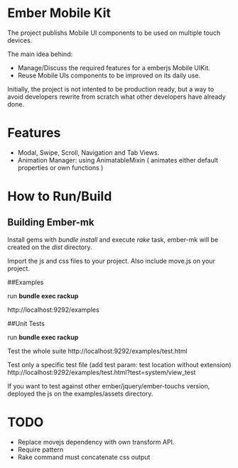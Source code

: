 # Ember Mobile Kit

The project publishs Mobile UI components to be used on multiple touch devices.

The main idea behind: 

- Manage/Discuss the required features for a emberjs Mobile UIKit.
- Reuse Mobile UIs components to be improved on its daily use.

Initially, the project is not intented to be production ready, but a
way to avoid developers rewrite from scratch what other developers have already done.

# Features

  - Modal, Swipe, Scroll, Navigation and Tab Views.
  - Animation Manager: using AnimatableMixin ( animates either default
    properties or own functions )

# How to Run/Build

## Building Ember-mk

Install gems with _bundle install_ and execute _rake_ task, ember-mk  will be created on the _dist_ directory.

Import the js and css files to your project. 
Also include move.js on your project.


##Examples

run __bundle exec rackup__ 

http://localhost:9292/examples

##Unit Tests

run __bundle exec rackup__ 

Test the whole suite  http://localhost:9292/examples/test.html

Test only a specific test file (add test param: test location without extension) http://localhost:9292/examples/test.html?test=system/view_test

If you want to test against other ember/jquery/ember-touchs version, deployed the js on the examples/assets directory.


# TODO

- Replace movejs dependency with own transform API. 
- Require pattern
- Rake command must concatenate css output
